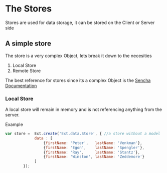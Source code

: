 # The Stores
Stores are used for data storage, it can be stored on the Client or Server side

## A simple store
The store is a very complex Object, lets break it down to the necesities
1. Local Store
2. Remote Store

The best reference for stores since its a complex Object is the [Sencha Documentation](http://docs.sencha.com/extjs/6.2.1/classic/Ext.data.Store.html)  


### Local Store
A local store will remain in memory and is not referencing anything from the server.  

Example
```javascript
var store =  Ext.create('Ext.data.Store', { //a store without a model
             data : [
                 {firstName: 'Peter',   lastName: 'Venkman'},
                 {firstName: 'Egon',    lastName: 'Spengler'},
                 {firstName: 'Ray',     lastName: 'Stantz'},
                 {firstName: 'Winston', lastName: 'Zeddemore'}
             ]
        });
```



